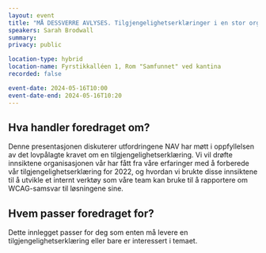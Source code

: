 ```yaml
---
layout: event
title: "MÅ DESSVERRE AVLYSES. Tilgjengelighetserklæringer i en stor organisasjon: utfordringer og muligheter"
speakers: Sarah Brodwall
summary: 
privacy: public

location-type: hybrid
location-name: Fyrstikkalléen 1, Rom "Samfunnet" ved kantina
recorded: false

event-date: 2024-05-16T10:00
event-date-end: 2024-05-16T10:20
---
```

## Hva handler foredraget om?
Denne presentasjonen diskuterer utfordringene NAV har møtt i oppfyllelsen av det lovpålagte kravet om en tilgjengelighetserklæring. Vi vil drøfte innsiktene organisasjonen vår har fått fra våre erfaringer med å forberede vår tilgjengelighetserklæring for 2022, og hvordan vi brukte disse innsiktene til å utvikle et internt verktøy som våre team kan bruke til å rapportere om WCAG-samsvar til løsningene sine.

## Hvem passer foredraget for?
Dette innlegget passer for deg som enten må levere en tilgjengelighetserklæring eller bare er interessert i temaet.
